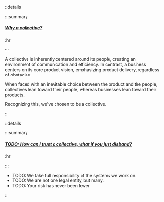 ::details

:::summary

##### [Why a collective?]()

:hr

:::

A collective is inherently centered around its people, creating an environment
of communication and efficiency. In contrast, a business centers on its core
product vision, emphasizing product delivery, regardless of obstacles.

When faced with an inevitable choice between the product and the people,
collectives lean toward their people, whereas businesses lean toward their
products.

Recognizing this, we've chosen to be a collective.

::

::details

:::summary

##### [TODO: How can I trust a collective, what if you just disband?]()

:hr

:::

- TODO: We take full responsibility of the systems we work on.
- TODO: We are not one legal entity, but many.
- TODO: Your risk has never been lower

::
